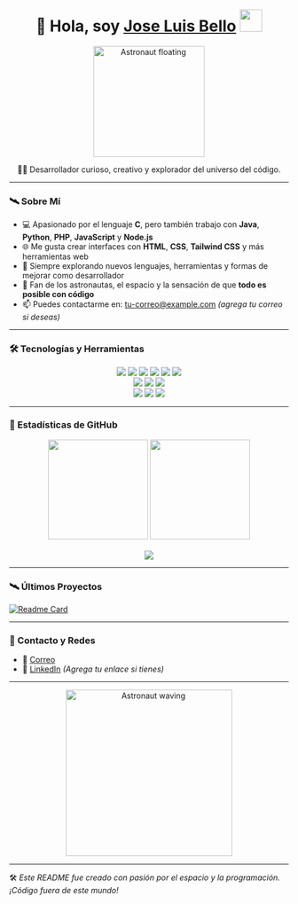 <h1 align="center">🚀 Hola, soy <a href="https://github.com/JoseLuisBello">Jose Luis Bello</a> <img src="https://emojipedia-us.s3.amazonaws.com/source/skype/289/rocket_1f680.png" width="40px" /></h1>

<p align="center">
  <img src="https://i.imgur.com/7pD4MGE.gif" width="200px" alt="Astronaut floating" />
</p>

<div align="center">
  👨‍🚀 Desarrollador curioso, creativo y explorador del universo del código.
</div>

---

### 🛰️ Sobre Mí

- 💻 Apasionado por el lenguaje **C**, pero también trabajo con **Java**, **Python**, **PHP**, **JavaScript** y **Node.js**
- 🌐 Me gusta crear interfaces con **HTML**, **CSS**, **Tailwind CSS** y más herramientas web
- 🧠 Siempre explorando nuevos lenguajes, herramientas y formas de mejorar como desarrollador
- 🌌 Fan de los astronautas, el espacio y la sensación de que **todo es posible con código**
- 📫 Puedes contactarme en: [tu-correo@example.com](mailto:tu-correo@example.com) *(agrega tu correo si deseas)*

---

### 🛠️ Tecnologías y Herramientas

<div align="center">
  <img src="https://img.shields.io/badge/C-blue?style=for-the-badge&logo=c&logoColor=white" />
  <img src="https://img.shields.io/badge/Java-orange?style=for-the-badge&logo=java&logoColor=white" />
  <img src="https://img.shields.io/badge/Python-yellow?style=for-the-badge&logo=python&logoColor=white" />
  <img src="https://img.shields.io/badge/PHP-8892BF?style=for-the-badge&logo=php&logoColor=white" />
  <img src="https://img.shields.io/badge/JavaScript-F7DF1E?style=for-the-badge&logo=javascript&logoColor=black" />
  <img src="https://img.shields.io/badge/Node.js-339933?style=for-the-badge&logo=nodedotjs&logoColor=white" />
  <br/>
  <img src="https://img.shields.io/badge/HTML-E34F26?style=for-the-badge&logo=html5&logoColor=white" />
  <img src="https://img.shields.io/badge/CSS-1572B6?style=for-the-badge&logo=css3&logoColor=white" />
  <img src="https://img.shields.io/badge/Tailwind_CSS-38B2AC?style=for-the-badge&logo=tailwind-css&logoColor=white" />
  <br/>
  <img src="https://img.shields.io/badge/VS_Code-007ACC?style=for-the-badge&logo=visual-studio-code&logoColor=white" />
  <img src="https://img.shields.io/badge/Linux-FCC624?style=for-the-badge&logo=linux&logoColor=black" />
  <img src="https://img.shields.io/badge/Git-F05032?style=for-the-badge&logo=git&logoColor=white" />
</div>

---

### 🌌 Estadísticas de GitHub

<div align="center">
  <img height="180em" src="https://github-readme-stats.vercel.app/api?username=JoseLuisBello&show_icons=true&theme=tokyonight&count_private=true" />
  <img height="180em" src="https://github-readme-stats.vercel.app/api/top-langs/?username=JoseLuisBello&layout=compact&theme=tokyonight&langs_count=10" />
  <br/><br/>
  <img src="https://github-readme-streak-stats.herokuapp.com/?user=JoseLuisBello&theme=tokyonight" />
</div>

---

### 🛰️ Últimos Proyectos

[![Readme Card](https://github-readme-stats.vercel.app/api/pin/?username=JoseLuisBello&repo=JoseLuisBello&theme=tokyonight)](https://github.com/JoseLuisBello/JoseLuisBello)

---

### 🌠 Contacto y Redes

- 📧 [Correo](mailto:tu-correo@example.com)
- 💼 [LinkedIn](https://www.linkedin.com/) *(Agrega tu enlace si tienes)*

---

<div align="center">
  <img src="https://i.pinimg.com/originals/e8/f4/53/e8f453469a3ec97ecd354df465d73913.gif" width="300px" alt="Astronaut waving"/>
</div>

---

🛠️ *Este README fue creado con pasión por el espacio y la programación. ¡Código fuera de este mundo!*
